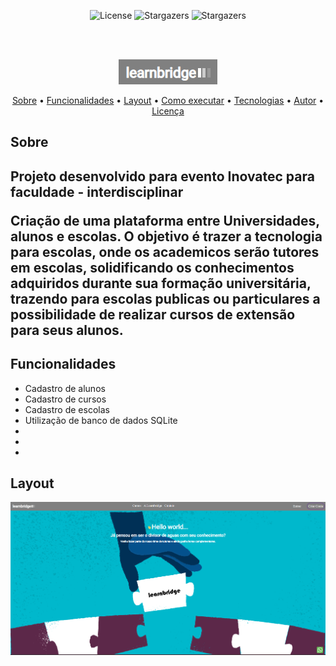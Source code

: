 <p align="center">
   <img alt="License" src="https://img.shields.io/badge/license-MIT-%23845afd">
   <img alt="Stargazers" src="https://img.shields.io/badge/Stars-1-%23845afd">
  <img alt="Stargazers" src="https://img.shields.io/badge/Forks-0-%23845afd">
 
  
  
</p>
<br><br>
<p align="center">
  <img alt="Learnbridge" src="https://github.com/FeBotero/Inovatec_2022/blob/main/logo.png">
 </p>                
 
 <p align="center">
 <a href="#sobre">Sobre</a> •
 <a href="#funcoes">Funcionalidades</a> •
 <a href="#layout">Layout</a> • 
 <a href="#como_executar">Como executar</a> • 
 <a href="#tecnologias">Tecnologias</a> • 
 <a href="#autor">Autor</a> • 
 <a href="#licenca">Licença</a>
</p>



<h2 id="sobre">Sobre<h2>

<p>Projeto desenvolvido para evento Inovatec para faculdade - interdisciplinar</p>
<p>Criação de uma plataforma entre Universidades, alunos e escolas. O objetivo é trazer a tecnologia para escolas, onde os academicos serão tutores em escolas, solidificando os conhecimentos adquiridos durante sua formação universitária, trazendo para escolas publicas ou particulares a possibilidade de realizar cursos de extensão para seus alunos. </p>

<h2 id="funcoes">Funcionalidades</h2>

<ul>
   <li>Cadastro de alunos</li>
   <li>Cadastro de cursos</li>
   <li>Cadastro de escolas</li> 
   <li>Utilização de banco de dados SQLite</li>
   <li></li>
   <li></li>
   <li></li>
</ul>
   
   
   <h2 id="layout">Layout</h2>
   
   <img alt="LetmeAsk" src="https://github.com/FeBotero/Inovatec_2022/blob/main/learnbridge.png">
